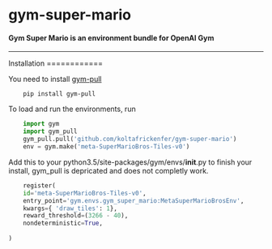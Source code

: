 # gym-super-mario
#### **Gym Super Mario is an environment bundle for OpenAI Gym**
---
<div id="installation"></div>Installation
============

You need to install [gym-pull](https://github.com/koltafrickenfer/gym-pull)

```shell
    pip install gym-pull
```

 To load and run the environments, run

```python
    import gym
	import gym_pull
	gym_pull.pull('github.com/koltafrickenfer/gym-super-mario')        # Only required once, envs will be loaded with import gym_pull afterwards
	env = gym.make('meta-SuperMarioBros-Tiles-v0')
```

Add this to your python3.5/site-packages/gym/envs/__init__.py to finish your install, gym_pull is depricated and does not completly work.
```python
	register(
	id='meta-SuperMarioBros-Tiles-v0',
	entry_point='gym.envs.gym_super_mario:MetaSuperMarioBrosEnv',
	kwargs={ 'draw_tiles': 1},
	reward_threshold=(3266 - 40),
	nondeterministic=True,
	
)		
```
